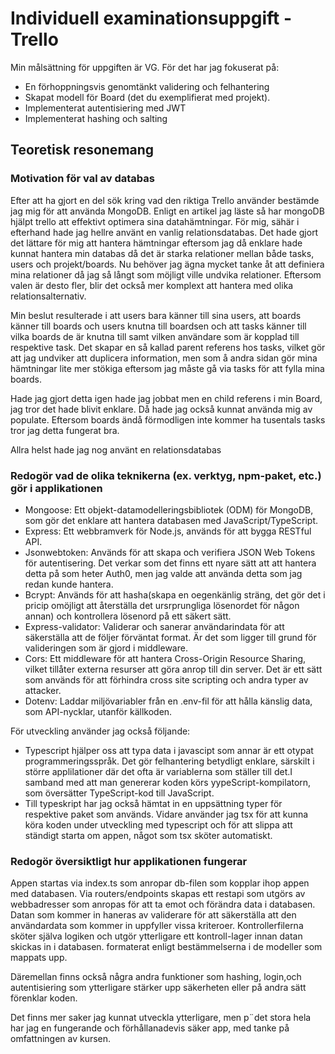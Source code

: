 # Individuell examinationsuppgift - Trello

Min målsättning för uppgiften är VG. För det har jag fokuserat på:

- En förhoppningsvis genomtänkt validering och felhantering
- Skapat modell för Board (det du exemplifierat med projekt).
- Implementerat autentisiering med JWT
- Implementerat hashing och salting

## Teoretisk resonemang

### Motivation för val av databas

Efter att ha gjort en del sök kring vad den riktiga Trello använder bestämde jag mig för att använda MongoDB. Enligt en artikel jag läste så har mongoDB hjälpt trello att effektivt optimera sina datahämtningar. För mig, sähär i efterhand hade jag hellre använt en vanlig relationsdatabas. Det hade gjort det lättare för mig att hantera hämtningar eftersom jag då enklare hade kunnat hantera min databas då det är starka relationer mellan både tasks, users och projekt/boards. Nu behöver jag ägna mycket tanke åt att definiera mina relationer då jag så långt som möjligt ville undvika relationer. Eftersom valen är desto fler, blir det också mer komplext att hantera med olika relationsalternativ.

Min beslut resulterade i att users bara känner till sina users, att boards känner till boards och users knutna till boardsen och att tasks känner till vilka boards de är knutna till samt vilken användare som är kopplad till respektive task. Det skapar en så kallad parent referens hos tasks, vilket gör att jag undviker att duplicera information, men som å andra sidan gör mina hämtningar lite mer stökiga eftersom jag måste gå via tasks för att fylla mina boards.

Hade jag gjort detta igen hade jag jobbat men en child referens i min Board, jag tror det hade blivit enklare. Då hade jag också kunnat använda mig av populate. Eftersom boards ändå förmodligen inte kommer ha tusentals tasks tror jag detta fungerat bra.

Allra helst hade jag nog använt en relationsdatabas

### Redogör vad de olika teknikerna (ex. verktyg, npm-paket, etc.) gör i applikationen

- Mongoose: Ett objekt-datamodelleringsbibliotek (ODM) för MongoDB, som gör det enklare att hantera databasen med JavaScript/TypeScript.
- Express: Ett webbramverk för Node.js, används för att bygga RESTful API.
- Jsonwebtoken: Används för att skapa och verifiera JSON Web Tokens för autentisering. Det verkar som det finns ett nyare sätt att att hantera detta på som heter Auth0, men jag valde att använda detta som jag redan kunde hantera.
- Bcrypt: Används för att hasha(skapa en oegenkänlig sträng, det gör det i pricip omöjligt att återställa det ursrprungliga lösenordet för någon annan) och kontrollera lösenord på ett säkert sätt.
- Express-validator: Validerar och sanerar användarindata för att säkerställa att de följer förväntat format. Är det som ligger till grund för valideringen som är gjord i middleware.
- Cors: Ett middleware för att hantera Cross-Origin Resource Sharing, vilket tillåter externa resurser att göra anrop till din server. Det är ett sätt som används för att förhindra cross site scripting och andra typer av attacker.
- Dotenv: Laddar miljövariabler från en .env-fil för att hålla känslig data, som API-nycklar, utanför källkoden.

För utveckling använder jag också följande:

- Typescript hjälper oss att typa data i javascipt som annar är ett otypat programmeringsspråk. Det gör felhantering betydligt enklare, särskilt i större applilationer där det ofta är variablerna som ställer till det.I samband med att man genererar koden körs yypeScript-kompilatorn, som översätter TypeScript-kod till JavaScript.
- Till typeskript har jag också hämtat in en uppsättning typer för respektive paket som används.
  Vidare använder jag tsx för att kunna köra koden under utveckling med typescript och för att slippa att ständigt starta om appen, något som tsx sköter automatiskt.

### Redogör översiktligt hur applikationen fungerar

Appen startas via index.ts som anropar db-filen som kopplar ihop appen med databasen. Via routers/endpoints skapas ett restapi som utgörs av webbadresser som anropas för att ta emot och förändra data i databasen. Datan som kommer in haneras av validerare för att säkerställa att den användardata som kommer in uppfyller vissa kriteroer. Kontrollerfilerna sköter själva logiken och utgör ytterligare ett kontroll-lager innan datan skickas in i databasen. formaterat enligt bestämmelserna i de modeller som mappats upp.

Däremellan finns också några andra funktioner som hashing, login,och autentisiering som ytterligare stärker upp säkerheten eller på andra sätt förenklar koden.

Det finns mer saker jag kunnat utveckla ytterligare, men p¨det stora hela har jag en fungerande och förhållanadevis säker app, med tanke på omfattningen av kursen.
